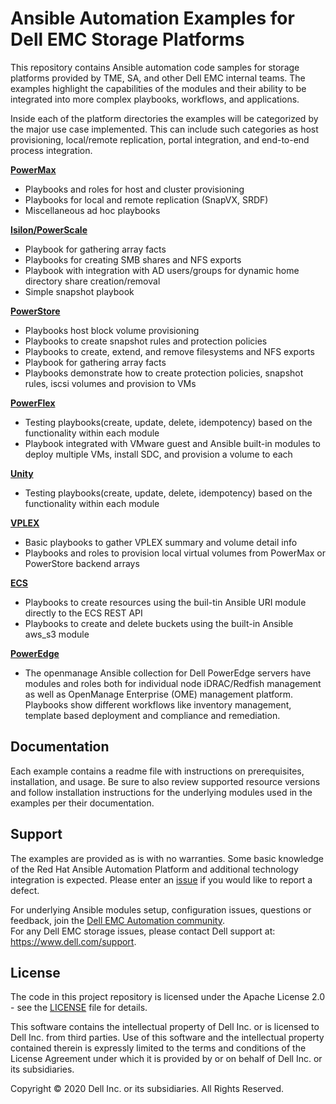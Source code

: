 # Ansible Automation Examples for Dell EMC Storage Platforms
This repository contains Ansible automation code samples for storage platforms provided by TME, SA, and other Dell EMC internal teams.  The examples highlight the capabilities of the modules and their ability to be integrated into more complex playbooks, workflows, and applications.

Inside each of the platform directories the examples will be categorized by the major use case implemented.  This can include such categories as host provisioning, local/remote replication, portal integration, and end-to-end process integration.

**[PowerMax](powermax)**  
* Playbooks and roles for host and cluster provisioning  
* Playbooks for local and remote replication (SnapVX, SRDF)  
* Miscellaneous ad hoc playbooks  

**[Isilon/PowerScale](powerscale)**  
* Playbook for gathering array facts
* Playbooks for creating SMB shares and NFS exports
* Playbook with integration with AD users/groups for dynamic home directory share creation/removal
* Simple snapshot playbook

**[PowerStore](powerstore)**  
* Playbooks host block volume provisioning  
* Playbooks to create snapshot rules and protection policies
* Playbooks to create, extend, and remove filesystems and NFS exports
* Playbook for gathering array facts
* Playbooks demonstrate how to create protection policies, snapshot rules, iscsi volumes and provision to VMs

**[PowerFlex](powerflex)**  
* Testing playbooks(create, update, delete, idempotency) based on the functionality within each module 
* Playbook integrated with VMware guest and Ansible built-in modules to deploy multiple VMs, install SDC, and provision a volume to each

**[Unity](unity)**  
* Testing playbooks(create, update, delete, idempotency) based on the functionality within each module 

**[VPLEX](vplex)**  
* Basic playbooks to gather VPLEX summary and volume detail info
* Playbooks and roles to provision local virtual volumes from PowerMax or PowerStore backend arrays

**[ECS](ecs)**
* Playbooks to create resources using the buil-tin Ansible URI module directly to the ECS REST API
* Playbooks to create and delete buckets using the built-in Ansible aws_s3 module  

**[PowerEdge](PowerEdge)**
* The openmanage Ansible collection for Dell PowerEdge servers have modules and roles both for individual node iDRAC/Redfish management as well as OpenManage Enterprise (OME) management platform. Playbooks show different workflows like inventory management, template based deployment and compliance and remediation. 

## Documentation
Each example contains a readme file with instructions on prerequisites, installation, and usage.  Be sure to also review supported resource versions and follow installation instructions for the underlying modules used in the examples per their documentation.

## Support
The examples are provided as is with no warranties.  Some basic knowledge of the Red Hat Ansible Automation Platform and additional technology integration is expected.  Please enter an [issue](https://github.com/dell/ansible-storage-automation/issues) if you would like to report a defect.

For underlying Ansible modules setup, configuration issues, questions or feedback, join the [Dell EMC Automation community](https://www.dell.com/community/Automation/bd-p/Automation).  
For any Dell EMC storage issues, please contact Dell support at: https://www.dell.com/support.

## License
The code in this project repository is licensed under the Apache License 2.0 - see the [LICENSE](LICENSE) file for details.

This software contains the intellectual property of Dell Inc. or is licensed to Dell Inc. from third parties. Use of this software and the intellectual property contained therein is expressly limited to the terms and conditions of the License Agreement under which it is provided by or on behalf of Dell Inc. or its subsidiaries.

Copyright © 2020 Dell Inc. or its subsidiaries.  All Rights Reserved.

